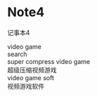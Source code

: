 # Note4
记事本4


video game </br>
search</br>
super compress video game</br>
超级压缩视频游戏</br>
video game soft</br>
视频游戏软件</br>
